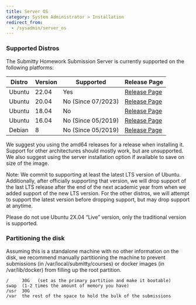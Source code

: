 ```yaml
---
title: Server OS
category: System Administrator > Installation
redirect_from:
  - /sysadmin/server_os
---
```


### Supported Distros

The Submitty Homework Submission Server is currently supported on
the following platforms:

| Distro | Version | Supported            | Release Page |
|--------|---------|----------------------|--------------|
| Ubuntu | 22.04   | Yes                  | [Release Page](http://releases.ubuntu.com/jammy/)
| Ubuntu | 20.04   | No  (Since 07/2023)  | [Release Page](http://releases.ubuntu.com/focal/)
| Ubuntu | 18.04   | No                   | [Release Page](http://releases.ubuntu.com/bionic/)
| Ubuntu | 16.04   | No  (Since 05/2019)  | [Release Page](http://releases.ubuntu.com/xenial/)
| Debian | 8       | No  (Since 05/2019)  | [Release Page](https://www.debian.org/releases/jessie/)

We suggest you using the amd64 releases for a release when
installing it. Support for other architectures should mostly
work, but are unsupported. We also suggest using the server
installation option if available to save on size of the image.

Note: We commit to supporting at least the latest LTS version of
Ubuntu. Additionally, after officially supporting that version,
we will drop support of the last LTS release after the end of the
next academic year from when we added support of the new LTS version.
For the other distros, we will attempt to support the latest version
before dropping support, but may drop support at anytime.

Please do not use Ubuntu 2X.04 “Live” version, only the traditional version is supported.

### Partitioning the disk

Assuming this is a standalone machine with no other information on 
the disk, we recommend manually partitioning the machine to prevent 
submissions (in /var/local/submitty/courses) or docker images (in 
/var/lib/docker) from filling up the root partition.


```
/     30G   (set as the primary partition and make it bootable)
swap  (1-2 times the amount of memory you have)
/usr  30G
/var  the rest of the space to hold the bulk of the submissions
```
